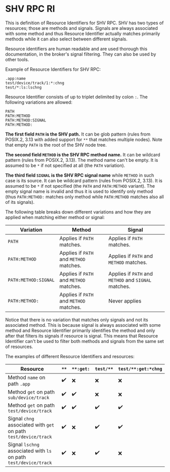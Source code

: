 # SHV RPC RI

This is definition of Resource Identifiers for SHV RPC. SHV has two types of
resources; those are methods and signals. Signals are always associated with
some method and thus Resource Identifier actually matches primarily methods
while it can also select between different signals.

Resource identifiers are human readable and are used thorough this
documentation, in the broker's signal filtering. They can also be used by other
tools.

Example of Resource Identifiers for SHV RPC:
```
.app:name
test/device/track/1:*:chng
test/*:ls:lschng
```

Resource Identifier consists of up to triplet delimited by colon `:`. The
following variations are allowed:

```
PATH
PATH:METHOD
PATH:METHOD:SIGNAL
PATH:METHOD:
```

__The first field `PATH` is the SHV path.__ It can be glob pattern (rules from
POSIX.2, 3.13 with added support for ``**`` that matches multiple nodes). Note
that empty `PATH` is the root of the SHV node tree.

__The second field `METHOD` is the SHV RPC method name.__ It can be wildcard
pattern (rules from POSIX.2, 3.13). The method name can't be empty. It is
assumed to be `*` if not specified at all (the `PATH` variation).

__The third field `SIGNAL` is the SHV RPC signal name__ while `METHOD` in such
case is its source. It can be wildcard pattern (rules from POSIX.2, 3.13). It is
assumed to be `*` if not specified (the `PATH` and `PATH:METHOD` variant). The
empty signal name is invalid and thus it is used to identify only method (thus
`PATH:METHOD:` matches only method while `PATH:METHOD` matches also all of its
signals).

The following table breaks down different variations and how they are applied
when matching either method or signal:

| Variation            | Method                                        | Signal                                                      |
|----------------------|-----------------------------------------------|-------------------------------------------------------------|
| `PATH`               | Applies if `PATH` matches.                    | Applies if `PATH` matches.                                  |
| `PATH:METHOD`        | Applies if `PATH` and `METHOD` matches.       | Applies if `PATH` and `METHOD` matches.                     |
| `PATH:METHOD:SIGNAL` | Applies if `PATH` and `METHOD` matches.       | Applies if `PATH` and `METHOD` and `SIGNAL` matches.        |
| `PATH:METHOD:`       | Applies if `PATH` and `METHOD` matches.       | Never applies                                               |

Notice that there is no variation that matches only signals and not its
associated method. This is because signal is always associated with some method
and Resource Identifier primarily identifies the method and only after that
filters its signals if resource is signal. This means that Resource Identifier
can't be used to filter both methods and signals from the same set of resources.

The examples of different Resource Identifiers and resources:

| Resource                                                         | `**` | `**:get:` | `test/**` | `test/**:get:*chng` |
|------------------------------------------------------------------|------|-----------|-----------|---------------------|
| Method `name` on path `.app`                                     | ✔️    | ❌        | ❌        | ❌                  |
| Method `get` on path `sub/device/track`                          | ✔️    | ✔️         | ❌        | ❌                  |
| Method `get` on path `test/device/track`                         | ✔️    | ✔️         | ✔️         | ✔️                   |
| Signal `chng` associated with `get` on path `test/device/track`  | ✔️    | ❌        | ✔️         | ✔️                   |
| Signal `lschng` associated with `ls` on path `test/device/track` | ✔️    | ❌        | ✔️         | ❌                  |
